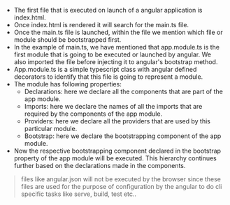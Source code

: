 * The first file that is executed on launch of a angular application is index.html.
* Once index.html is rendered it will search for the main.ts file.
* Once the main.ts file is launched, within the file we mention which file or module should be bootstrapped first.
* In the example of main.ts, we have mentioned that app.module.ts is the first module that is going to be executed or launched by angular. We also imported the file before injecting it to angular's bootstrap method.
* App.module.ts is a simple typescript class with angular defined decorators to identify that this file is going to represent a module.
* The module has following properties:
    * Declarations: here we declare all the components that are part of the app module.
    * Imports: here we declare the names of all the imports that are required by the components of the app module.
    * Providers: here we declare all the providers that are used by this particular module.
    * Bootstrap: here we declare the bootstrapping component of the app module.
* Now the respective bootstrapping component declared in the bootstrap property of the app module will be executed. This hierarchy continues further based on the declarations made in the components.

> files like angular.json will not be executed by the browser since these files are used for the purpose of configuration by the angular to do cli specific tasks like serve, build, test etc..
